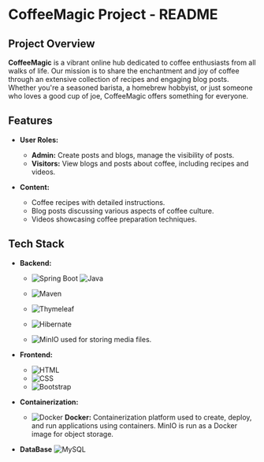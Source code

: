 # CoffeeMagic Project - README

## Project Overview

**CoffeeMagic** is a vibrant online hub dedicated to coffee enthusiasts from all walks of life. Our mission is to share the enchantment and joy of coffee through an extensive collection of recipes and engaging blog posts. Whether you're a seasoned barista, a homebrew hobbyist, or just someone who loves a good cup of joe, CoffeeMagic offers something for everyone.

## Features

- **User Roles:**
  - **Admin:** Create posts and blogs, manage the visibility of posts.
  - **Visitors:** View blogs and posts about coffee, including recipes and videos.

- **Content:**
  - Coffee recipes with detailed instructions.
  - Blog posts discussing various aspects of coffee culture.
  - Videos showcasing coffee preparation techniques.

## Tech Stack


- **Backend:**
  - ![Spring Boot](https://img.shields.io/badge/Spring%20Boot-6DB33F?logo=spring-boot&logoColor=white)  ![Java](https://img.shields.io/badge/java-%23ED8B00.svg?style=flat&logo=openjdk&logoColor=white)

  - ![Maven](https://img.shields.io/badge/Maven-C71A36?logo=apache-maven&logoColor=white) 
  -  ![Thymeleaf](https://img.shields.io/badge/Thymeleaf-%23005C0F.svg?style=flat&logo=Thymeleaf&logoColor=white)
  -   ![Hibernate](https://img.shields.io/badge/Hibernate-59666C?style=flat&logo=Hibernate&logoColor=white)
  - ![MinIO](https://img.shields.io/badge/MinIO-00A3E0?logo=minio&logoColor=white) used for storing media files.

- **Frontend:**
  - ![HTML](https://img.shields.io/badge/HTML5-E34F26?logo=html5&logoColor=white) 
  - ![CSS](https://img.shields.io/badge/CSS3-1572B6?logo=css3&logoColor=white) 
  - ![Bootstrap](https://img.shields.io/badge/bootstrap-%238511FA.svg?style=flat&logo=bootstrap&logoColor=white)

- **Containerization:**
  - ![Docker](https://img.shields.io/badge/Docker-2496ED?logo=docker&logoColor=white) **Docker:** Containerization platform used to create, deploy, and run applications using containers. MinIO is run as a Docker image for object storage.
- **DataBase**
  ![MySQL](https://img.shields.io/badge/mysql-4479A1.svg?style=flat&logo=mysql&logoColor=white)

